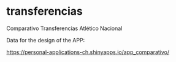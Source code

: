 # transferencias
Comparativo Transferencias Atlético Nacional

Data for the design of the APP:

https://personal-applications-ch.shinyapps.io/app_comparativo/
